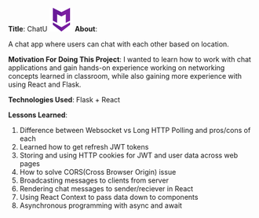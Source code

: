 
**Title**: ChatU
![alt text](https://github.com/adam-p/markdown-here/raw/master/src/common/images/icon48.png "Logo Title Text 1")
**About**:

A chat app where users can chat with each other based on location. 

**Motivation For Doing This Project**:
I wanted to learn how to work with chat applications and gain hands-on experience working on networking concepts learned in classroom, while also gaining more experience with using React and Flask. 

**Technologies Used**:
Flask + React


**Lessons Learned**:
1) Difference between Websocket vs Long HTTP Polling and pros/cons of each
2) Learned how to get refresh JWT tokens
3) Storing and using HTTP cookies for JWT and user data across web pages
4) How to solve CORS(Cross Browser Origin) issue
5) Broadcasting messages to clients from server
6) Rendering chat messages to sender/reciever in React
7) Using React Context to pass data down to components
8) Asynchronous programming with async and await

